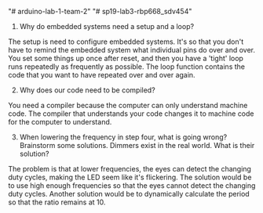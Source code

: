 "# arduino-lab-1-team-2" 
"# sp19-lab3-rbp668_sdv454" 

1. Why do embedded systems need a setup and a loop?

The setup is need to configure embedded systems. It's so that you don't have to remind the embedded system what individual pins do over and over.
You set some things up once after reset, and then you have a 'tight' loop runs repeatedly as frequently as possible. The loop function contains the 
code that you want to have repeated over and over again. 

2. Why does our code need to be compiled?

You need a compiler because the computer can only understand machine code. The compiler that understands your code changes it to machine code 
for the computer to understand.

3. When lowering the frequency in step four, what is going wrong? Brainstorm some solutions. Dimmers exist in the real world. What is their solution?

The problem is that at lower frequencies, the eyes can detect the changing duty cycles, making the LED seem like it's flickering. The solution would be 
to use high enough frequencies so that the eyes cannot detect the changing duty cycles. Another solution would be to dynamically calculate the period 
so that the ratio remains at 10. 